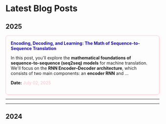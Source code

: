 # Latest Blog Posts

## 2025

<div style="display: flex; flex-direction: column; gap: 20px;">

  <div style="border: 0.5px solid pink; border-radius: 8px; padding: 16px; box-shadow: 2px 2px 6px rgba(255, 192, 203, 0.3);">
    <a href="https://llmatics.github.io/seq2seq" target="_self" style="text-decoration: none; color: #1a0dab;">
      <strong>Encoding, Decoding, and Learning: The Math of Sequence-to-Sequence Translation</strong>
    </a>
    <p>
    In this post, you'll explore the <strong>mathematical foundations of sequence-to-sequence (seq2seq) models</strong> for machine translation. We'll focus on the <strong>RNN Encoder–Decoder architecture</strong>, which consists of two main components: an <strong>encoder RNN</strong> and ...
    </p>
    <p><strong>Date:</strong> <span style="color: pink;">July 02, 2025</span></p>
  </div>

</div>

---

---

## 2024

<div style="display: flex; flex-direction: column; gap: 20px;">

  <!-- Add your 2024 blog posts here similarly -->

</div>

